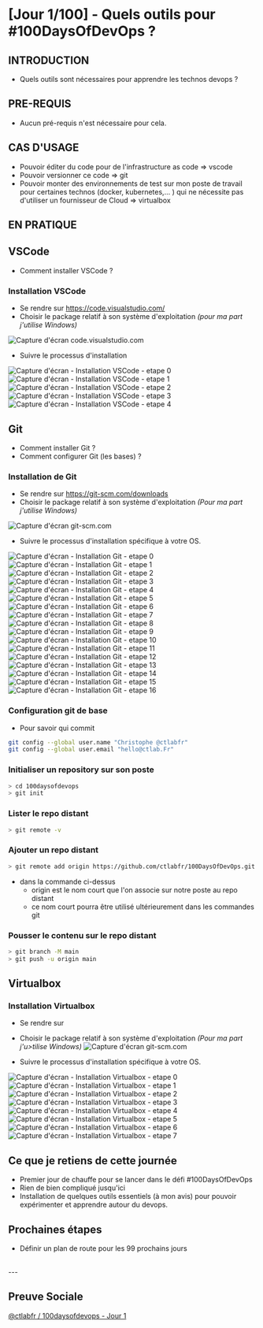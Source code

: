 # [Jour 1/100] - Quels outils pour #100DaysOfDevOps ?

## INTRODUCTION

- Quels outils sont nécessaires pour apprendre les technos devops ?

## PRE-REQUIS

- Aucun pré-requis n'est nécessaire pour cela.

## CAS D'USAGE

- Pouvoir éditer du code pour de l'infrastructure as code => vscode
- Pouvoir versionner ce code => git
- Pouvoir monter des environnements de test sur mon poste de travail pour certaines technos (docker, kubernetes,... ) qui ne nécessite pas d'utiliser un fournisseur de Cloud => virtualbox


## EN PRATIQUE

## VSCode

- Comment installer VSCode ? 

### Installation VSCode

- Se rendre sur https://code.visualstudio.com/
- Choisir le package relatif à son système d'exploitation *(pour ma part j'utilise Windows)*

![Capture d'écran code.visualstudio.com](medias/site_vscode_download.png)

- Suivre le processus d'installation

![Capture d'écran - Installation VSCode - etape 0](medias/vscode_installation-etape-00.png)
![Capture d'écran - Installation VSCode - etape 1](medias/vscode_installation-etape-01.png)
![Capture d'écran - Installation VSCode - etape 2](medias/vscode_installation-etape-02.png)
![Capture d'écran - Installation VSCode - etape 3](medias/vscode_installation-etape-03.png)
![Capture d'écran - Installation VSCode - etape 4](medias/vscode_installation-etape-04.png)


## Git

- Comment installer Git ?
- Comment configurer Git (les bases) ?

### Installation de Git

- Se rendre sur https://git-scm.com/downloads
- Choisir le package relatif à son système d'exploitation *(Pour ma part j'utilise Windows)*

![Capture d'écran git-scm.com](medias/site_git-scm_download.png)

 
- Suivre le processus d'installation spécifique à votre OS.

![Capture d'écran - Installation Git - etape 0](medias/git_installation-etape-00.png)
![Capture d'écran - Installation Git - etape 1](medias/git_installation-etape-01.png)
![Capture d'écran - Installation Git - etape 2](medias/git_installation-etape-02.png)
![Capture d'écran - Installation Git - etape 3](medias/git_installation-etape-03.png)
![Capture d'écran - Installation Git - etape 4](medias/git_installation-etape-04.png)
![Capture d'écran - Installation Git - etape 5](medias/git_installation-etape-05.png)
![Capture d'écran - Installation Git - etape 6](medias/git_installation-etape-06.png)
![Capture d'écran - Installation Git - etape 7](medias/git_installation-etape-07.png)
![Capture d'écran - Installation Git - etape 8](medias/git_installation-etape-08.png)
![Capture d'écran - Installation Git - etape 9](medias/git_installation-etape-09.png)
![Capture d'écran - Installation Git - etape 10](medias/git_installation-etape-10.png)
![Capture d'écran - Installation Git - etape 11](medias/git_installation-etape-11.png)
![Capture d'écran - Installation Git - etape 12](medias/git_installation-etape-12.png)
![Capture d'écran - Installation Git - etape 13](medias/git_installation-etape-13.png)
![Capture d'écran - Installation Git - etape 14](medias/git_installation-etape-14.png)
![Capture d'écran - Installation Git - etape 15](medias/git_installation-etape-15.png)
![Capture d'écran - Installation Git - etape 16](medias/git_installation-etape-16.png)


### Configuration git de base 
- Pour savoir qui commit 
```bash
git config --global user.name "Christophe @ctlabfr"
git config --global user.email "hello@ctlab.Fr"
```


### Initialiser un repository sur son poste
```bash
> cd 100daysofdevops
> git init
```

### Lister le repo distant
```bash
> git remote -v
```

### Ajouter un repo distant
```bash
> git remote add origin https://github.com/ctlabfr/100DaysOfDevOps.git
```
- dans la commande ci-dessus
    - origin est le nom court que l'on associe sur notre poste au repo distant 
    - ce nom court pourra être utilisé ultérieurement dans les commandes git

### Pousser le contenu sur le repo distant
```bash
> git branch -M main
> git push -u origin main
```



## Virtualbox

### Installation Virtualbox

- Se rendre sur 
- Choisir le package relatif à son système d'exploitation *(Pour ma part j'u>tilise Windows)*
![Capture d'écran git-scm.com](medias/site_virtualbox_download.png)

 
- Suivre le processus d'installation spécifique à votre OS.

![Capture d'écran - Installation Virtualbox - etape 0](medias/virtualbox_installation-etape-00.png)
![Capture d'écran - Installation Virtualbox - etape 1](medias/virtualbox_installation-etape-01.png)
![Capture d'écran - Installation Virtualbox - etape 2](medias/virtualbox_installation-etape-02.png)
![Capture d'écran - Installation Virtualbox - etape 3](medias/virtualbox_installation-etape-03.png)
![Capture d'écran - Installation Virtualbox - etape 4](medias/virtualbox_installation-etape-04.png)
![Capture d'écran - Installation Virtualbox - etape 5](medias/virtualbox_installation-etape-05.png)
![Capture d'écran - Installation Virtualbox - etape 6](medias/virtualbox_installation-etape-06.png)
![Capture d'écran - Installation Virtualbox - etape 7](medias/virtualbox_installation-etape-07.png)



## Ce que je retiens de cette journée

- Premier jour de chauffe pour se lancer dans le défi #100DaysOfDevOps
- Rien de bien compliqué jusqu'ici
- Installation de quelques outils essentiels (à mon avis) pour pouvoir expérimenter et apprendre autour du devops.

## Prochaines étapes

- Définir un plan de route pour les 99 prochains jours

</br>
---
</br>


## Preuve Sociale

[@ctlabfr / 100daysofdevops - Jour 1]()
